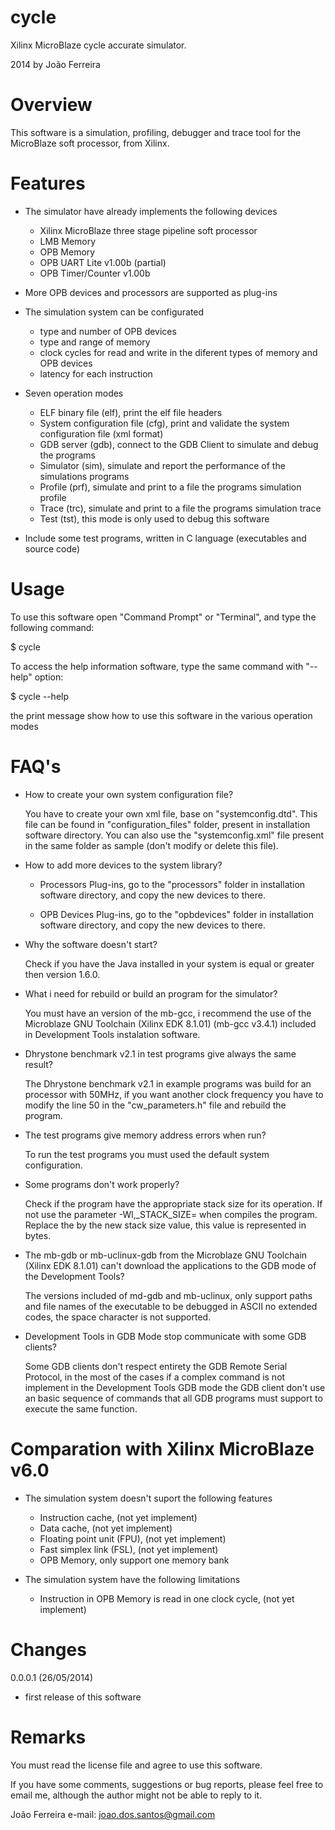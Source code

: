 cycle
=====
Xilinx MicroBlaze cycle accurate simulator.

2014 by João Ferreira


Overview
=====
This software is a simulation, profiling, debugger and trace tool for the MicroBlaze soft processor, from Xilinx.


Features
=====
* The simulator have already implements the following devices
  - Xilinx MicroBlaze three stage pipeline soft processor
  - LMB Memory
  - OPB Memory
  - OPB UART Lite v1.00b (partial)
  - OPB Timer/Counter v1.00b

* More OPB devices and processors are supported as plug-ins

* The simulation system can be configurated
  - type and number of OPB devices
  - type and range of memory
  - clock cycles for read and write in the diferent types of memory and OPB devices
  - latency for each instruction

* Seven operation modes
  - ELF binary file (elf), print the elf file headers
  - System configuration file (cfg), print and validate the system configuration file (xml format)
  - GDB server (gdb), connect to the GDB Client to simulate and debug the programs
  - Simulator (sim), simulate and report the performance of the simulations programs
  - Profile (prf), simulate and print to a file the programs simulation profile
  - Trace (trc), simulate and print to a file the programs simulation trace
  - Test (tst), this mode is only used to debug this software
   

* Include some test programs, written in C language (executables and source code)


Usage
=====
To use this software open "Command Prompt" or "Terminal", and type the following command:

 $ cycle


To access the help information software, type the same command with "--help" option:

 $ cycle --help

the print message show how to use this software in the various operation modes


FAQ's
=====
* How to create your own system configuration file?

  You have to create your own xml file, base on "systemconfig.dtd". This file can be found in 
"configuration_files" folder, present in installation software directory. You can also use 
the "systemconfig.xml" file present in the same folder as sample (don't modify or delete this file).


* How to add more devices to the system library?

  - Processors Plug-ins, go to the "processors" folder in installation software directory, and copy 
                      the new devices to there.

  - OPB Devices Plug-ins, go to the "opbdevices" folder in installation software directory, and copy 
                      the new devices to there.


* Why the software doesn't start?

  Check if you have the Java installed in your system is equal or greater then version 1.6.0.



* What i need for rebuild or build an program for the simulator?

  You must have an version of the mb-gcc, i recommend the use of the Microblaze GNU Toolchain 
(Xilinx EDK 8.1.01) (mb-gcc v3.4.1) included in Development Tools instalation software.


* Dhrystone benchmark v2.1 in test programs give always the same result?

  The Dhrystone benchmark v2.1 in example programs was build for an processor with 50MHz, if you want 
another clock frequency you have to modify the line 50 in the "cw_parameters.h" file and rebuild the 
program.


* The test programs give memory address errors when run?

  To run the test programs you must used the default system configuration.


* Some programs don't work properly?

  Check if the program have the appropriate stack size for its operation. If not use the parameter 
  -Wl,_STACK_SIZE=<stack size> when compiles the program. Replace the <stack size> by the new stack 
  size value, this value is represented in bytes.


* The mb-gdb or mb-uclinux-gdb from the Microblaze GNU Toolchain (Xilinx EDK 8.1.01) can't download 
the applications to the GDB mode of the Development Tools?

  The versions included of md-gdb and mb-uclinux, only support paths and file names of the executable 
to be debugged in ASCII no extended codes, the space character is not supported.


* Development Tools in GDB Mode stop communicate with some GDB clients?

  Some GDB clients don't respect entirety the GDB Remote Serial Protocol, in the most of the cases if 
a complex command is not implement in the Development Tools GDB mode the GDB client don't use an basic 
sequence of commands that all GDB programs must support to execute the same function.


Comparation with Xilinx MicroBlaze v6.0
=====
* The simulation system doesn't suport the following features
  - Instruction cache, (not yet implement)
  - Data cache, (not yet implement)
  - Floating point unit (FPU), (not yet implement)
  - Fast simplex link (FSL), (not yet implement)
  - OPB Memory, only support one memory bank

* The simulation system have the following limitations
  - Instruction in OPB Memory is read in one clock cycle, (not yet implement)


Changes
=====
0.0.0.1 (26/05/2014)
* first release of this software


Remarks
=====
You must read the license file and agree to use this software.

If you have some comments, suggestions or bug reports, please feel free 
to email me, although the author might not be able to reply to it.

João Ferreira
e-mail: joao.dos.santos@gmail.com

